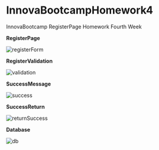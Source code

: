 # InnovaBootcampHomework4
InnovaBootcamp RegisterPage Homework Fourth Week

**RegisterPage**

![registerForm](https://user-images.githubusercontent.com/62347094/153574636-c47fac46-2ba8-49f0-9d12-44baea4756cd.PNG)

**RegisterValidation**

![validation](https://user-images.githubusercontent.com/62347094/153574800-dc4674f9-65fd-4adb-a503-255b9ad85b93.PNG)

**SuccessMessage**

![success](https://user-images.githubusercontent.com/62347094/153574898-4e0c4a52-04a4-48fb-8d79-23c0dfd800dd.PNG)

**SuccessReturn**

![returnSuccess](https://user-images.githubusercontent.com/62347094/153574953-afbc1db2-4cab-4e7a-9ccc-4e65235ae890.PNG)

**Database**

![db](https://user-images.githubusercontent.com/62347094/153575474-5b681bea-f45f-44b5-be49-e417c17f9839.PNG)
